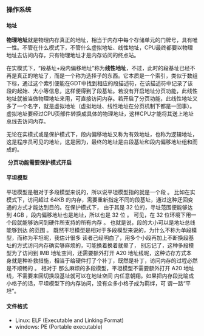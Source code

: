 ### 操作系统

#### 地址

​        **物理地址**就是物理内存真正的地址，相当于内存中每个存储单元的门牌号，具有唯一性。不管在什么模式下，不管什么虚拟地址、线性地址，CPU最终都要以物理地址去访问内存，只有物理地址才是内存访问的终点站。

​        在实模式下，“段基址+段内偏移地址”称为**线性地址**，不过，此时的段基址已经不再是真正的地址了，而是一个称为选择子的东西。它本质是一个索引，类似于数组下标，通过这个索引便能在GDT中找到相应的段描述符，在该描述符中记录了该段的起始、大小等信息，这样便得到了段基址。若没有开启地址分页功能，此线性地址就被当做物理地址来用，可直接访问内存。若开启了分页功能，此线性地址又多了一个名字，就是虚拟地址（虚拟地址、线性地址在分页机制下都是一回事）。虚拟地址要经过CPU页部件转换成具体的物理地址，这样CPU才能将其送上地址总线去访问内存。

​		无论在实模式或是保护模式下，段内偏移地址又称为有效地址，也称为逻辑地址，这是程序员可见的地址，这是因为，最终的地址是由段基址和段内偏移地址组和而成的。

​		__分页功能需要保护模式开启__



#### 平坦模型

平坦模型是相对于多段模型来说的，所以说平坦模型指的就是一个段 。 比如在实模式下，访问超过
64KB 的内存，需要重新指定不同的段基址，通过这种迂回变通的方式才能达到目的。在保护模式下，
由于其是 32 位的，寻址范围便能够达到 4GB ，段内偏移地址也是地址，所以也是 32 位 。 可见，在 32
位环境下用一个段就能够访问到硬件所支持的所有内存 。 也就是说，段的大小可以是地址总线能够到达
的范围 。 既然平坦模型是相对于多段模型来说的，为什么不称为单段模型，而称为平坦昵，我估计很多
读者己经明白了，用多个小段再加上不断换段基址的方式访问内存确实够麻烦的，可能换着换着就晕了，
别忘记了，这种多段模型为了访问到 lMB 地址空间，还需要额外打开 A20 地址线昵，这种访存方式本
身就是种补救措施，相当于给硬件打了个补丁，既然是补丁，访问内存的过程必然是不顺畅的 。 相对于
那么麻烦的多段模型，平坦模型不需要额外打开 A20 地址线，不需要来回切换段基址就可以在地址空间
内任意朝翔。如果把内存段比喻成小格子的话，平坦模型下的内存访问，没有众多小格子成为羁绊，可
谓一路“平坦”。



#### 文件格式

* Linux: ELF (Executable and Linking Format)  
* windows: PE (Portable executable)
